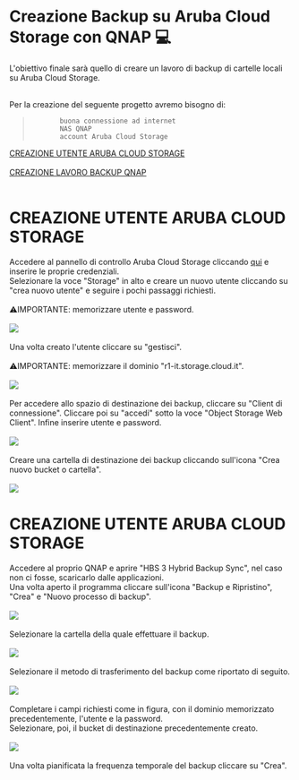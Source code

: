 # Creazione Backup su Aruba Cloud Storage con QNAP :computer:
L'obiettivo finale sarà quello di creare un lavoro di backup di cartelle locali su Aruba Cloud Storage.<br>
<br>

Per la creazione del seguente progetto avremo bisogno di:
>            buona connessione ad internet
>            NAS QNAP
>            account Aruba Cloud Storage

[CREAZIONE UTENTE ARUBA CLOUD STORAGE](#CREAZIONE-UTENTE-ARUBA-CLOUD-STORAGE)<br><br>
[CREAZIONE LAVORO BACKUP QNAP](#CREAZIONE-LAVORO-BACKUP-QNAP)<br><br>

# CREAZIONE UTENTE ARUBA CLOUD STORAGE
Accedere al pannello di controllo Aruba Cloud Storage cliccando [qui](https://admin.services.cloud.it/Login.aspx) e inserire le proprie credenziali.<br>
Selezionare la voce "Storage" in alto e creare un nuovo utente cliccando su "crea nuovo utente" e seguire i pochi passaggi richiesti. <br><br>
:warning:IMPORTANTE: memorizzare utente e password.<br><br>
![](/proc/1.PNG)<br><br>
Una volta creato l'utente cliccare su "gestisci".<br><br>
:warning:IMPORTANTE: memorizzare il dominio "r1-it.storage.cloud.it".<br><br>
![](/proc/2.PNG)<br><br>
Per accedere allo spazio di destinazione dei backup, cliccare su "Client di connessione". Cliccare poi su "accedi" sotto la voce "Object Storage Web Client".
Infine inserire utente e password.<br><br>
![](/proc/3.PNG)<br><br>
Creare una cartella di destinazione dei backup cliccando sull'icona "Crea nuovo bucket o cartella".<br><br>
![](/proc/4.PNG)

# CREAZIONE UTENTE ARUBA CLOUD STORAGE 
Accedere al proprio QNAP e aprire "HBS 3 Hybrid Backup Sync", nel caso non ci fosse, scaricarlo dalle applicazioni.<br>
Una volta aperto il programma cliccare sull'icona "Backup e Ripristino", "Crea" e "Nuovo processo di backup".<br><br>
![](/proc/5.PNG)<br><br>
Selezionare la cartella della quale effettuare il backup.<br><br>
![](/proc/6.PNG)<br><br>
Selezionare il metodo di trasferimento del backup come riportato di seguito.<br><br>
![](/proc/9.PNG)<br><br>
Completare i campi richiesti come in figura, con il dominio memorizzato precedentemente, l'utente e la password.<br>
Selezionare, poi, il bucket di destinazione precedentemente creato.<br><br>
![](/proc/7.PNG)<br><br>
Una volta pianificata la frequenza temporale del backup cliccare su "Crea".<br><br>
